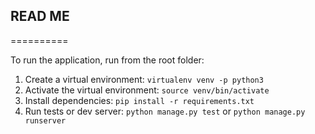## READ ME
==========

To run the application, run from the root folder:

1. Create a virtual environment: `virtualenv venv -p python3`
2. Activate the virtual environment: `source venv/bin/activate`
3. Install dependencies: `pip install -r requirements.txt`
4. Run tests or dev server: `python manage.py test` or `python manage.py runserver`
